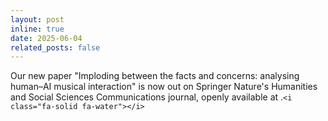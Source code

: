 ```yaml
---
layout: post
inline: true
date: 2025-06-04
related_posts: false
---
```


Our new paper "Imploding between the facts and concerns: analysing human–AI musical interaction" is now out on Springer Nature's Humanities and Social Sciences Communications journal, openly available at [](https://www.nature.com/articles/s41599-025-04533-4).`<i class="fa-solid fa-water"></i>` <i class="fa-solid fa-newspaper"></i>